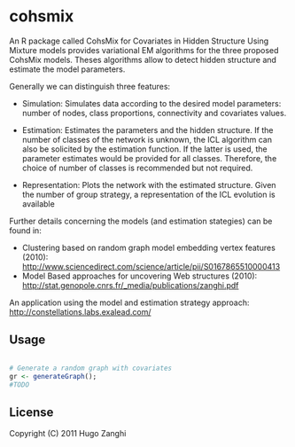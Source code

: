 #  cohsmix

An R package called CohsMix for Covariates in Hidden Structure Using
Mixture models provides variational EM algorithms for the three proposed CohsMix models. 
Theses algorithms allow to detect hidden structure and estimate the model parameters.

Generally we can distinguish three features:

* Simulation: Simulates data according to the desired model parameters: number of nodes, class proportions, 
connectivity and covariates values.

* Estimation: Estimates the parameters and the hidden structure. If the number of classes of the network is 
unknown, the ICL algorithm can also be solicited by the estimation function. If the latter is used, the parameter 
estimates would be provided for all classes. Therefore, the choice of number of classes is recommended 
but not required.

* Representation: Plots the network with the estimated structure. Given the number of group strategy, a 
representation of the ICL evolution is available

Further details concerning the models (and estimation stategies) can be found in:

*  Clustering based on random graph model embedding vertex features (2010): http://www.sciencedirect.com/science/article/pii/S0167865510000413
*  Model Based approaches for uncovering Web structures (2010): http://stat.genopole.cnrs.fr/_media/publications/zanghi.pdf

An application using the model and estimation strategy approach: http://constellations.labs.exalead.com/

## Usage
```R

# Generate a random graph with covariates
gr <- generateGraph();
#TODO
```

## License
Copyright (C) 2011 Hugo Zanghi
